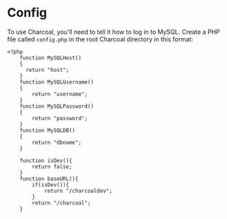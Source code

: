 Config
======

To use Charcoal, you'll need to tell it how to log in to MySQL. Create a PHP file called `config.php` in the root Charcoal directory in this format:

    <?php
	    function MySQLHost()
	    {
	      return "host";
	    }
	    function MySQLUsername()
	    {
		    return "username";
	    }
	    function MySQLPassword()
	    {
		    return "password";
	    }
	    function MySQLDB()
	    {
		    return "dbname";
	    }
	   
	    function isDev(){
	    	return false;
	    }
	    function baseURL(){
	        if(isDev()){
	        	return "/charcoaldev";
	        }
	        return "/charcoal";
	    }
